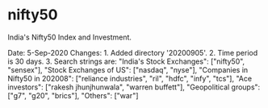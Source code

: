 # nifty50
India's Nifty50 Index and Investment.

Date: 5-Sep-2020
  Changes:
    1. Added directory '20200905'.
    2. Time period is 30 days.
    3. Search strings are:
      "India's Stock Exchanges": ["nifty50", "sensex"],
      "Stock Exchanges of US": ["nasdaq", "nyse"],
      "Companies in Nifty50 in 202008": ["reliance industries", "ril", "hdfc", "infy", "tcs"],
      "Ace investors": ["rakesh jhunjhunwala", "warren buffett"],
      "Geopolitical groups": ["g7", "g20", "brics"],
      "Others": ["war"]

